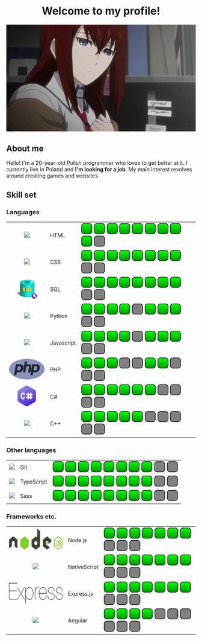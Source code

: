 <h1 align="center">Welcome to my profile!</h1>
<div align="center">
    <img width="1000" src="./content/banner.webp"/>
</div>
<h2>About me</h2>
<p>
    Hello! I'm a 20-year-old Polish programmer who loves to get better at it. I currently live in Poland and <b>I'm looking for a job</b>.
    My main interest revolves around creating games and websites
</p>
<h2>Skill set</h2>
<h3>Languages</h3>
<table>
    <tr>
        <td align="center"><img height="55" src="https://raw.githubusercontent.com/gilbarbara/logos/master/logos/html-5.svg"/></td>
        <td>HTML</td>
        <td>
            <img width="30" src="./content/rating-filled.png"/>
            <img width="30" src="./content/rating-filled.png"/>
            <img width="30" src="./content/rating-filled.png"/>
            <img width="30" src="./content/rating-filled.png"/>
            <img width="30" src="./content/rating-filled.png"/>
            <img width="30" src="./content/rating-filled.png"/>
            <img width="30" src="./content/rating-filled.png"/>
            <img width="30" src="./content/rating-filled.png"/>
            <img width="30" src="./content/rating-filled.png"/>
            <img width="30" src="./content/rating-empty.png"/>
        </td>
    </tr>
    <tr>
        <td align="center"><img height="55" src="https://raw.githubusercontent.com/gilbarbara/logos/master/logos/css-3.svg"/></td>
        <td>CSS</td>
        <td>
            <img width="30" src="./content/rating-filled.png"/>
            <img width="30" src="./content/rating-filled.png"/>
            <img width="30" src="./content/rating-filled.png"/>
            <img width="30" src="./content/rating-filled.png"/>
            <img width="30" src="./content/rating-filled.png"/>
            <img width="30" src="./content/rating-filled.png"/>
            <img width="30" src="./content/rating-filled.png"/>
            <img width="30" src="./content/rating-filled.png"/>
            <img width="30" src="./content/rating-empty.png"/>
            <img width="30" src="./content/rating-empty.png"/>
        </td>
    </tr>
    <tr>
        <td align="center"><img height="55" src="./content/sql.png"/></td>
        <td>SQL</td>
        <td>
            <img width="30" src="./content/rating-filled.png"/>
            <img width="30" src="./content/rating-filled.png"/>
            <img width="30" src="./content/rating-filled.png"/>
            <img width="30" src="./content/rating-filled.png"/>
            <img width="30" src="./content/rating-filled.png"/>
            <img width="30" src="./content/rating-filled.png"/>
            <img width="30" src="./content/rating-filled.png"/>
            <img width="30" src="./content/rating-filled.png"/>
            <img width="30" src="./content/rating-empty.png"/>
            <img width="30" src="./content/rating-empty.png"/>
        </td>
    </tr>
    <tr>
        <td align="center"><img height="55" src="https://raw.githubusercontent.com/gilbarbara/logos/master/logos/python.svg"/></td>
        <td>Python</td>
        <td>
            <img width="30" src="./content/rating-filled.png"/>
            <img width="30" src="./content/rating-filled.png"/>
            <img width="30" src="./content/rating-filled.png"/>
            <img width="30" src="./content/rating-filled.png"/>
            <img width="30" src="./content/rating-empty.png"/>
            <img width="30" src="./content/rating-filled.png"/>
            <img width="30" src="./content/rating-filled.png"/>
            <img width="30" src="./content/rating-filled.png"/>
            <img width="30" src="./content/rating-empty.png"/>
            <img width="30" src="./content/rating-empty.png"/>
        </td>
    </tr>
    <tr>
        <td align="center"><img height="55" src="https://raw.githubusercontent.com/gilbarbara/logos/master/logos/javascript.svg"/></td>
        <td>Javascript</td>
        <td>
            <img width="30" src="./content/rating-filled.png"/>
            <img width="30" src="./content/rating-filled.png"/>
            <img width="30" src="./content/rating-filled.png"/>
            <img width="30" src="./content/rating-filled.png"/>
            <img width="30" src="./content/rating-empty.png"/>
            <img width="30" src="./content/rating-filled.png"/>
            <img width="30" src="./content/rating-filled.png"/>
            <img width="30" src="./content/rating-filled.png"/>
            <img width="30" src="./content/rating-empty.png"/>
            <img width="30" src="./content/rating-empty.png"/>
        </td>
    </tr>
    <tr>
        <td align="center"><img height="55" src="https://raw.githubusercontent.com/gilbarbara/logos/master/logos/php.svg"/></td>
        <td>PHP</td>
        <td>
            <img width="30" src="./content/rating-filled.png"/>
            <img width="30" src="./content/rating-filled.png"/>
            <img width="30" src="./content/rating-filled.png"/>
            <img width="30" src="./content/rating-empty.png"/>
            <img width="30" src="./content/rating-empty.png"/>
            <img width="30" src="./content/rating-filled.png"/>
            <img width="30" src="./content/rating-filled.png"/>
            <img width="30" src="./content/rating-empty.png"/>
            <img width="30" src="./content/rating-empty.png"/>
            <img width="30" src="./content/rating-empty.png"/>
        </td>
    </tr>
    <tr>
        <td align="center"><img height="55" src="https://raw.githubusercontent.com/gilbarbara/logos/master/logos/c-sharp.svg"/></td>
        <td>C#</td>
        <td>
            <img width="30" src="./content/rating-filled.png"/>
            <img width="30" src="./content/rating-filled.png"/>
            <img width="30" src="./content/rating-filled.png"/>
            <img width="30" src="./content/rating-filled.png"/>
            <img width="30" src="./content/rating-filled.png"/>
            <img width="30" src="./content/rating-filled.png"/>
            <img width="30" src="./content/rating-empty.png"/>
            <img width="30" src="./content/rating-empty.png"/>
            <img width="30" src="./content/rating-empty.png"/>
            <img width="30" src="./content/rating-empty.png"/>
        </td>
    </tr>
    <tr>
        <td align="center"><img height="55" src="https://raw.githubusercontent.com/gilbarbara/logos/master/logos/c-plusplus.svg"/></td>
        <td>C++</td>
        <td>
            <img width="30" src="./content/rating-filled.png"/>
            <img width="30" src="./content/rating-filled.png"/>
            <img width="30" src="./content/rating-filled.png"/>
            <img width="30" src="./content/rating-filled.png"/>
            <img width="30" src="./content/rating-filled.png"/>
            <img width="30" src="./content/rating-empty.png"/>
            <img width="30" src="./content/rating-empty.png"/>
            <img width="30" src="./content/rating-empty.png"/>
            <img width="30" src="./content/rating-empty.png"/>
            <img width="30" src="./content/rating-empty.png"/>
        </td>
    </tr>
</table>
<h3>Other languages</h3>
<table>
    <tr>
        <td align="center"><img height="55" src="https://raw.githubusercontent.com/gilbarbara/logos/master/logos/git-icon.svg"/></td>
        <td>Git</td>
        <td>
            <img width="30" src="./content/rating-filled.png"/>
            <img width="30" src="./content/rating-filled.png"/>
            <img width="30" src="./content/rating-filled.png"/>
            <img width="30" src="./content/rating-filled.png"/>
            <img width="30" src="./content/rating-filled.png"/>
            <img width="30" src="./content/rating-filled.png"/>
            <img width="30" src="./content/rating-filled.png"/>
            <img width="30" src="./content/rating-filled.png"/>
            <img width="30" src="./content/rating-empty.png"/>
            <img width="30" src="./content/rating-empty.png"/>
        </td>
    </tr>
    <tr>
        <td align="center"><img height="55" src="https://raw.githubusercontent.com/gilbarbara/logos/master/logos/typescript-icon.svg"/></td>
        <td>TypeScript</td>
        <td>
            <img width="30" src="./content/rating-filled.png"/>
            <img width="30" src="./content/rating-filled.png"/>
            <img width="30" src="./content/rating-filled.png"/>
            <img width="30" src="./content/rating-filled.png"/>
            <img width="30" src="./content/rating-filled.png"/>
            <img width="30" src="./content/rating-filled.png"/>
            <img width="30" src="./content/rating-filled.png"/>
            <img width="30" src="./content/rating-filled.png"/>
            <img width="30" src="./content/rating-empty.png"/>
            <img width="30" src="./content/rating-empty.png"/>
        </td>
    </tr>
    <tr>
        <td align="center"><img height="55" src="https://raw.githubusercontent.com/gilbarbara/logos/master/logos/sass.svg"/></td>
        <td>Sass</td>
        <td>
            <img width="30" src="./content/rating-filled.png"/>
            <img width="30" src="./content/rating-filled.png"/>
            <img width="30" src="./content/rating-filled.png"/>
            <img width="30" src="./content/rating-filled.png"/>
            <img width="30" src="./content/rating-filled.png"/>
            <img width="30" src="./content/rating-filled.png"/>
            <img width="30" src="./content/rating-filled.png"/>
            <img width="30" src="./content/rating-filled.png"/>
            <img width="30" src="./content/rating-empty.png"/>
            <img width="30" src="./content/rating-empty.png"/>
        </td>
    </tr>
</table>
<h3>Frameworks etc.</h3>
<table>
    <tr>
        <td align="center"><img height="55" src="https://raw.githubusercontent.com/gilbarbara/logos/master/logos/nodejs.svg"/></td>
        <td>Node.js</td>
        <td>
            <img width="30" src="./content/rating-filled.png"/>
            <img width="30" src="./content/rating-filled.png"/>
            <img width="30" src="./content/rating-filled.png"/>
            <img width="30" src="./content/rating-filled.png"/>
            <img width="30" src="./content/rating-filled.png"/>
            <img width="30" src="./content/rating-filled.png"/>
            <img width="30" src="./content/rating-filled.png"/>
            <img width="30" src="./content/rating-empty.png"/>
            <img width="30" src="./content/rating-empty.png"/>
            <img width="30" src="./content/rating-empty.png"/>
        </td>
    </tr>
    <tr>
        <td align="center"><img height="55" src="https://raw.githubusercontent.com/gilbarbara/logos/master/logos/nativescript.svg"/></td>
        <td>NativeScript</td>
        <td>
            <img width="30" src="./content/rating-filled.png"/>
            <img width="30" src="./content/rating-filled.png"/>
            <img width="30" src="./content/rating-filled.png"/>
            <img width="30" src="./content/rating-filled.png"/>
            <img width="30" src="./content/rating-filled.png"/>
            <img width="30" src="./content/rating-filled.png"/>
            <img width="30" src="./content/rating-filled.png"/>
            <img width="30" src="./content/rating-empty.png"/>
            <img width="30" src="./content/rating-empty.png"/>
            <img width="30" src="./content/rating-empty.png"/>
        </td>
    </tr>
    <tr>
        <td align="center"><img height="55" src="https://raw.githubusercontent.com/gilbarbara/logos/master/logos/express.svg"/></td>
        <td>Express.js</td>
        <td>
            <img width="30" src="./content/rating-filled.png"/>
            <img width="30" src="./content/rating-filled.png"/>
            <img width="30" src="./content/rating-filled.png"/>
            <img width="30" src="./content/rating-filled.png"/>
            <img width="30" src="./content/rating-filled.png"/>
            <img width="30" src="./content/rating-filled.png"/>
            <img width="30" src="./content/rating-filled.png"/>
            <img width="30" src="./content/rating-empty.png"/>
            <img width="30" src="./content/rating-empty.png"/>
            <img width="30" src="./content/rating-empty.png"/>
        </td>
    </tr>
    <tr>
        <td align="center"><img height="55" src="https://raw.githubusercontent.com/gilbarbara/logos/master/logos/angular-icon.svg"/></td>
        <td>Angular</td>
        <td>
            <img width="30" src="./content/rating-filled.png"/>
            <img width="30" src="./content/rating-filled.png"/>
            <img width="30" src="./content/rating-filled.png"/>
            <img width="30" src="./content/rating-filled.png"/>
            <img width="30" src="./content/rating-empty.png"/>
            <img width="30" src="./content/rating-empty.png"/>
            <img width="30" src="./content/rating-empty.png"/>
            <img width="30" src="./content/rating-empty.png"/>
            <img width="30" src="./content/rating-empty.png"/>
            <img width="30" src="./content/rating-empty.png"/>
        </td>
    </tr>
</table>

<!--
**ThePanToster/ThePanToster** is a ✨ _special_ ✨ repository because its `README.md` (this file) appears on your GitHub profile.

Here are some ideas to get you started:

- 🔭 I’m currently working on ...
- 🌱 I’m currently learning ...
- 👯 I’m looking to collaborate on ...
- 🤔 I’m looking for help with ...
- 💬 Ask me about ...
- 📫 How to reach me: ...
- 😄 Pronouns: ...
- ⚡ Fun fact: ...
-->

